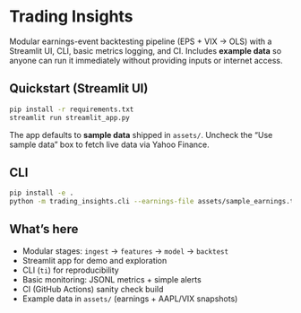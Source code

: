 # Trading Insights

Modular earnings-event backtesting pipeline (EPS + VIX → OLS) with a Streamlit UI, CLI, basic metrics logging, and CI.
Includes **example data** so anyone can run it immediately without providing inputs or internet access.

## Quickstart (Streamlit UI)

```bash
pip install -r requirements.txt
streamlit run streamlit_app.py
```
The app defaults to **sample data** shipped in `assets/`.
Uncheck the “Use sample data” box to fetch live data via Yahoo Finance.

## CLI

```bash
pip install -e .
python -m trading_insights.cli --earnings-file assets/sample_earnings.txt --ticker AAPL
```

## What’s here
- Modular stages: `ingest` → `features` → `model` → `backtest`
- Streamlit app for demo and exploration
- CLI (`ti`) for reproducibility
- Basic monitoring: JSONL metrics + simple alerts
- CI (GitHub Actions) sanity check build
- Example data in `assets/` (earnings + AAPL/VIX snapshots)
